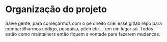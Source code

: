 # Organização do projeto

Salve gente, para começarmos com o pé direito criei esse gitlab repo para compartilharmos código, pesquisa, pitch etc ... em um lugar só. Todos estão como maintainers então fiquem a vontade para fazerem mudanças. 
